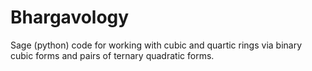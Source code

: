 # Bhargavology
Sage (python) code for working with cubic and quartic rings via binary cubic forms and pairs of ternary quadratic forms.
